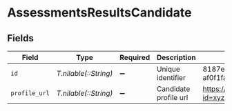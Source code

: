 # AssessmentsResultsCandidate


## Fields

| Field                                | Type                                 | Required                             | Description                          | Example                              |
| ------------------------------------ | ------------------------------------ | ------------------------------------ | ------------------------------------ | ------------------------------------ |
| `id`                                 | *T.nilable(::String)*                | :heavy_minus_sign:                   | Unique identifier                    | 8187e5da-dc77-475e-9949-af0f1fa4e4e3 |
| `profile_url`                        | *T.nilable(::String)*                | :heavy_minus_sign:                   | Candidate profile url                | https://exmaple.com/candidate?id=xyz |